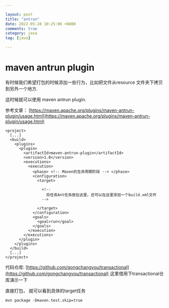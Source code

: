```yaml
---

layout: post
title: "antrun"
date: 2022-05-28 10:25:06 +0800
comments: true
category: java
tag: [java]

---
```


# maven antrun plugin

有时候我们希望打包的时候添加一些行为，比如把文件从resource 文件夹下拷贝到另外一个地方.

这时候就可以使用 maven antrun plugin.



参考文章： [https://maven.apache.org/plugins/maven-antrun-plugin/usage.html](https://maven.apache.org/plugins/maven-antrun-plugin/usage.html)

```
<project>
  [...]
  <build>
    <plugins>
      <plugin>
        <artifactId>maven-antrun-plugin</artifactId>
        <version>1.8</version>
        <executions>
          <execution>
            <phase> <!-- Maven的生命周期阶段 --> </phase>
            <configuration>
              <target>

                <!--
                  将任务Ant任务放在这里，还可以在这里添加一个build.xml文件
                -->

              </target>
            </configuration>
            <goals>
              <goal>run</goal>
            </goals>
          </execution>
        </executions>
      </plugin>
    </plugins>
  </build>
  [...]
</project>
```



代码仓库:   [https://github.com/gongchangyou/transactional](https://github.com/gongchangyou/transactional) 这里借用下transactional仓库演示一下



直接打包， 就可以看到具体的target任务

```
mvn package -Dmaven.test.skip=true
```



